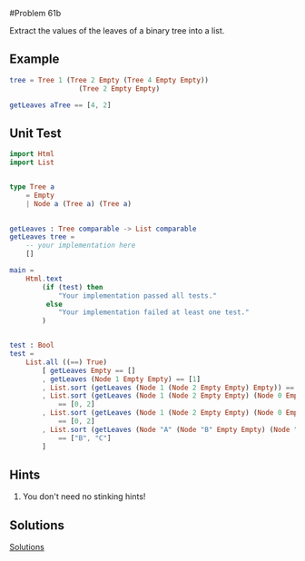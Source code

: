 #Problem 61b

Extract the values of the leaves of a binary tree into a list.

## Example
```elm
tree = Tree 1 (Tree 2 Empty (Tree 4 Empty Empty))
                 (Tree 2 Empty Empty)

getLeaves aTree == [4, 2]
```

## Unit Test
```elm
import Html
import List


type Tree a
    = Empty
    | Node a (Tree a) (Tree a)
    

getLeaves : Tree comparable -> List comparable
getLeaves tree =
    -- your implementation here
    []

main =
    Html.text
        (if (test) then
            "Your implementation passed all tests."
         else
            "Your implementation failed at least one test."
        )


test : Bool
test =
    List.all ((==) True)
        [ getLeaves Empty == []
        , getLeaves (Node 1 Empty Empty) == [1]
        , List.sort (getLeaves (Node 1 (Node 2 Empty Empty) Empty)) == [2]
        , List.sort (getLeaves (Node 1 (Node 2 Empty Empty) (Node 0 Empty Empty))) 
            == [0, 2]
        , List.sort (getLeaves (Node 1 (Node 2 Empty Empty) (Node 0 Empty Empty)))
            == [0, 2]
        , List.sort (getLeaves (Node "A" (Node "B" Empty Empty) (Node "C" Empty Empty)))
            == ["B", "C"]
        ]

```  

## Hints
1. You don't need no stinking hints! 

## Solutions
[Solutions](../s/s61b.md)


